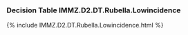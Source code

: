 ### Decision Table IMMZ.D2.DT.Rubella.Lowincidence
{% include IMMZ.D2.DT.Rubella.Lowincidence.html %}


